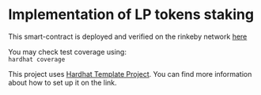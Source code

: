 # Implementation of LP tokens staking

This smart-contract is deployed and verified on the rinkeby network
[here](https://rinkeby.etherscan.io/address/0x40b63977073B3046f3bd36108a72007F9e3CA237)

You may check test coverage using:<br>
```hardhat coverage```

This project uses [Hardhat Template Project](https://github.com/TsigelnikovNikita/hardhat_template).
You can find more information about how to set up it on the link.

